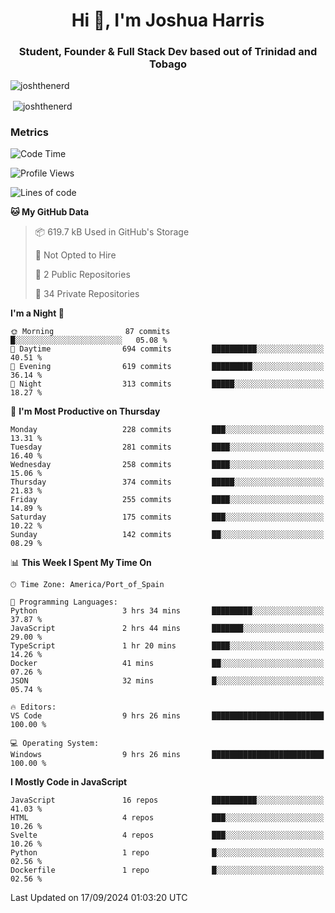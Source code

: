 <h1 align="center">Hi 👋, I'm Joshua Harris</h1>
<h3 align="center">Student, Founder & Full Stack Dev based out of Trinidad and Tobago</h3>

<p align="left"> <img src="https://komarev.com/ghpvc/?username=JoshTheDeveloperr" alt="joshthenerd" /> </p>

<p>&nbsp;<img align="center" src="https://github-readme-stats.vercel.app/api?username=JoshTheDeveloperr&show_icons=true&count_private=true" alt="joshthenerd" /></p>

### Metrics

<!--START_SECTION:waka-->
![Code Time](http://img.shields.io/badge/Code%20Time-928%20hrs%2039%20mins-blue)

![Profile Views](http://img.shields.io/badge/Profile%20Views-0-blue)

![Lines of code](https://img.shields.io/badge/From%20Hello%20World%20I%27ve%20Written-3.3%20million%20lines%20of%20code-blue)

**🐱 My GitHub Data** 

> 📦 619.7 kB Used in GitHub's Storage 
 > 
> 🚫 Not Opted to Hire
 > 
> 📜 2 Public Repositories 
 > 
> 🔑 34 Private Repositories 
 > 
**I'm a Night 🦉** 

```text
🌞 Morning                87 commits          █░░░░░░░░░░░░░░░░░░░░░░░░   05.08 % 
🌆 Daytime                694 commits         ██████████░░░░░░░░░░░░░░░   40.51 % 
🌃 Evening                619 commits         █████████░░░░░░░░░░░░░░░░   36.14 % 
🌙 Night                  313 commits         █████░░░░░░░░░░░░░░░░░░░░   18.27 % 
```
📅 **I'm Most Productive on Thursday** 

```text
Monday                   228 commits         ███░░░░░░░░░░░░░░░░░░░░░░   13.31 % 
Tuesday                  281 commits         ████░░░░░░░░░░░░░░░░░░░░░   16.40 % 
Wednesday                258 commits         ████░░░░░░░░░░░░░░░░░░░░░   15.06 % 
Thursday                 374 commits         █████░░░░░░░░░░░░░░░░░░░░   21.83 % 
Friday                   255 commits         ████░░░░░░░░░░░░░░░░░░░░░   14.89 % 
Saturday                 175 commits         ███░░░░░░░░░░░░░░░░░░░░░░   10.22 % 
Sunday                   142 commits         ██░░░░░░░░░░░░░░░░░░░░░░░   08.29 % 
```


📊 **This Week I Spent My Time On** 

```text
🕑︎ Time Zone: America/Port_of_Spain

💬 Programming Languages: 
Python                   3 hrs 34 mins       █████████░░░░░░░░░░░░░░░░   37.87 % 
JavaScript               2 hrs 44 mins       ███████░░░░░░░░░░░░░░░░░░   29.00 % 
TypeScript               1 hr 20 mins        ████░░░░░░░░░░░░░░░░░░░░░   14.26 % 
Docker                   41 mins             ██░░░░░░░░░░░░░░░░░░░░░░░   07.26 % 
JSON                     32 mins             █░░░░░░░░░░░░░░░░░░░░░░░░   05.74 % 

🔥 Editors: 
VS Code                  9 hrs 26 mins       █████████████████████████   100.00 % 

💻 Operating System: 
Windows                  9 hrs 26 mins       █████████████████████████   100.00 % 
```

**I Mostly Code in JavaScript** 

```text
JavaScript               16 repos            ██████████░░░░░░░░░░░░░░░   41.03 % 
HTML                     4 repos             ███░░░░░░░░░░░░░░░░░░░░░░   10.26 % 
Svelte                   4 repos             ███░░░░░░░░░░░░░░░░░░░░░░   10.26 % 
Python                   1 repo              █░░░░░░░░░░░░░░░░░░░░░░░░   02.56 % 
Dockerfile               1 repo              █░░░░░░░░░░░░░░░░░░░░░░░░   02.56 % 
```




 Last Updated on 17/09/2024 01:03:20 UTC
<!--END_SECTION:waka-->
